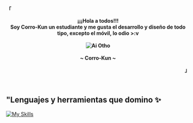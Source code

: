 <!-- Perfil -->
<p align="left"><strong><samp>「</samp></strong></p>

<p align="center">
    <b>
        ¡¡¡Hola a todos!!!
        <br>
        Soy Corro-Kun un estudiante y me gusta el desarrollo y diseño de todo tipo, excepto el móvil, lo odio >:v
        <br>
        <br>
        <img src="Ai.gif" alt="Ai Otho">
        <br>
        <br>
        ~ Corro-Kun ~
    </b>
</p>

<p align="right"><strong><samp>」</samp></strong></p>

<br>

## "Lenguajes y herramientas que domino ✨

[![My Skills](https://skillicons.dev/icons?i=html,css,js,py,cs,mysql,nodejs,react,vite,express,linux,git,github,vscode)]()
